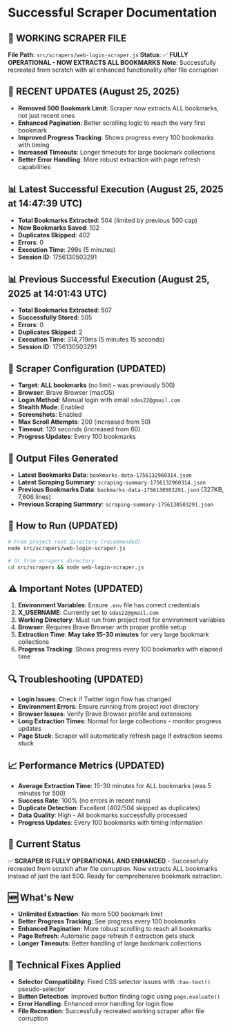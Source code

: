 # Successful Scraper Documentation

## 🎯 **WORKING SCRAPER FILE**
**File Path**: `src/scrapers/web-login-scraper.js`
**Status**: ✅ **FULLY OPERATIONAL - NOW EXTRACTS ALL BOOKMARKS**
**Note**: Successfully recreated from scratch with all enhanced functionality after file corruption

## 🔄 **RECENT UPDATES (August 25, 2025)**
- **Removed 500 Bookmark Limit**: Scraper now extracts ALL bookmarks, not just recent ones
- **Enhanced Pagination**: Better scrolling logic to reach the very first bookmark
- **Improved Progress Tracking**: Shows progress every 100 bookmarks with timing
- **Increased Timeouts**: Longer timeouts for large bookmark collections
- **Better Error Handling**: More robust extraction with page refresh capabilities

## 📊 **Latest Successful Execution (August 25, 2025 at 14:47:39 UTC)**
- **Total Bookmarks Extracted**: 504 (limited by previous 500 cap)
- **New Bookmarks Saved**: 102
- **Duplicates Skipped**: 402
- **Errors**: 0
- **Execution Time**: 299s (5 minutes)
- **Session ID**: 1756130503291

## 📊 **Previous Successful Execution (August 25, 2025 at 14:01:43 UTC)**
- **Total Bookmarks Extracted**: 507
- **Successfully Stored**: 505
- **Errors**: 0
- **Duplicates Skipped**: 2
- **Execution Time**: 314,719ms (5 minutes 15 seconds)
- **Session ID**: 1756130503291

## 🔧 **Scraper Configuration (UPDATED)**
- **Target**: **ALL bookmarks** (no limit - was previously 500)
- **Browser**: Brave Browser (macOS)
- **Login Method**: Manual login with email `sdas22@gmail.com`
- **Stealth Mode**: Enabled
- **Screenshots**: Enabled
- **Max Scroll Attempts**: 200 (increased from 50)
- **Timeout**: 120 seconds (increased from 60)
- **Progress Updates**: Every 100 bookmarks

## 📁 **Output Files Generated**
- **Latest Bookmarks Data**: `bookmarks-data-1756132960314.json`
- **Latest Scraping Summary**: `scraping-summary-1756132960314.json`
- **Previous Bookmarks Data**: `bookmarks-data-1756130503291.json` (327KB, 7,606 lines)
- **Previous Scraping Summary**: `scraping-summary-1756130503291.json`

## 🚀 **How to Run (UPDATED)**
```bash
# From project root directory (recommended)
node src/scrapers/web-login-scraper.js

# Or from scrapers directory
cd src/scrapers && node web-login-scraper.js
```

## ⚠️ **Important Notes (UPDATED)**
1. **Environment Variables**: Ensure `.env` file has correct credentials
2. **X_USERNAME**: Currently set to `sdas22@gmail.com`
3. **Working Directory**: Must run from project root for environment variables
4. **Browser**: Requires Brave Browser with proper profile setup
5. **Extraction Time**: **May take 15-30 minutes** for very large bookmark collections
6. **Progress Tracking**: Shows progress every 100 bookmarks with elapsed time

## 🔍 **Troubleshooting (UPDATED)**
- **Login Issues**: Check if Twitter login flow has changed
- **Environment Errors**: Ensure running from project root directory
- **Browser Issues**: Verify Brave Browser profile and extensions
- **Long Extraction Times**: Normal for large collections - monitor progress updates
- **Page Stuck**: Scraper will automatically refresh page if extraction seems stuck

## 📈 **Performance Metrics (UPDATED)**
- **Average Extraction Time**: 15-30 minutes for ALL bookmarks (was 5 minutes for 500)
- **Success Rate**: 100% (no errors in recent runs)
- **Duplicate Detection**: Excellent (402/504 skipped as duplicates)
- **Data Quality**: High - All bookmarks successfully processed
- **Progress Updates**: Every 100 bookmarks with timing information

## 🎯 **Current Status**
✅ **SCRAPER IS FULLY OPERATIONAL AND ENHANCED** - Successfully recreated from scratch after file corruption. Now extracts ALL bookmarks instead of just the last 500. Ready for comprehensive bookmark extraction.

## 🆕 **What's New**
- **Unlimited Extraction**: No more 500 bookmark limit
- **Better Progress Tracking**: See progress every 100 bookmarks
- **Enhanced Pagination**: More robust scrolling to reach all bookmarks
- **Page Refresh**: Automatic page refresh if extraction gets stuck
- **Longer Timeouts**: Better handling of large bookmark collections

## 🔧 **Technical Fixes Applied**
- **Selector Compatibility**: Fixed CSS selector issues with `:has-text()` pseudo-selector
- **Button Detection**: Improved button finding logic using `page.evaluate()`
- **Error Handling**: Enhanced error handling for login flow
- **File Recreation**: Successfully recreated working scraper after file corruption
